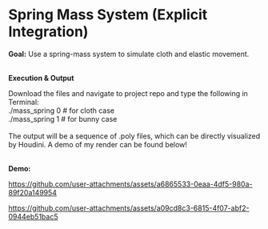 # Spring Mass System (Explicit Integration)

**Goal:** Use a spring-mass system to simulate cloth and elastic movement. <br />
<br />

**Execution & Output**

Download the files and navigate to project repo and type the following in Terminal: <br />
./mass_spring 0    # for cloth case <br />
./mass_spring 1    # for bunny case <br />
<br />
The output will be a sequence of .poly files, which can be directly visualized by Houdini. A demo of my render can be found below!<br />
<br />

**Demo:** <br />


https://github.com/user-attachments/assets/a6865533-0eaa-4df5-980a-89f20a149954




https://github.com/user-attachments/assets/a09cd8c3-6815-4f07-abf2-0944eb51bac5


